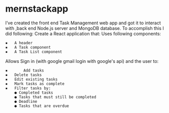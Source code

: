 # mernstackapp

I’ve created the front end Task Management web app and got it to interact with  ,back end Node.js server and MongoDB database. To accomplish this I did following:
Create a React application that:
Uses following components:

	▪	A header
	▪	A Task component
	▪	A Task List component

	
Allows  Sign in (with google gmail login with google's api) 
 and the user to:
		
	▪       Add tasks
	▪	Delete tasks
	▪	Edit existing tasks
	▪	Mark tasks as complete
	▪	Filter tasks by: 
		● Completed tasks 
		● Tasks that must still be completed
		● Deadline 	
		● Tasks that are overdue

